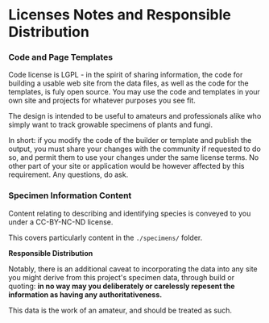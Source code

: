 # Licenses Notes and Responsible Distribution

### Code and Page Templates

Code license is LGPL - in the spirit of sharing information, the code for building a usable web site from the data files, as well as the code for the templates, is fuly open source. You may use the code and templates in your own site and projects for whatever purposes you see fit.

The design is intended to be useful to amateurs and professionals alike who simply want to track growable specimens of plants and fungi.

In short: if you modify the code of the builder or template and publish the output, you must share your changes with the community if requested to do so, and permit them to use your changes under the same license terms. No other part of your site or application would be however affected by this requirement. Any questions, do ask.

### Specimen Information Content

Content relating to describing and identifying species is conveyed to you under a CC-BY-NC-ND license.

This covers particularly content in the `./specimens/` folder.

**Responsible Distribution**

Notably, there is an additional caveat to incorporating the data into any site you might derive from this project's specimen data, through build or quoting: **in no way may you deliberately or carelessly repesent the information as having any authoritativeness.**

This data is the work of an amateur, and should be treated as such.

